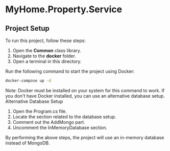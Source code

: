 # MyHome.Property.Service

## Project Setup

To run this project, follow these steps:

1. Open the **Common** class library.
2. Navigate to the **docker** folder.
3. Open a terminal in this directory.

Run the following command to start the project using Docker:

```bash
docker-compose up -d
```

Note: Docker must be installed on your system for this command to work. If you don't have Docker installed, you can use an alternative database setup.
Alternative Database Setup

1. Open the Program.cs file.
2. Locate the section related to the database setup.
3. Comment out the AddMongo part.
4. Uncomment the InMemoryDatabase section.

By performing the above steps, the project will use an in-memory database instead of MongoDB.

